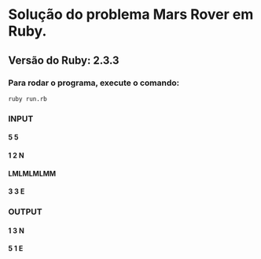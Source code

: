# Solução do problema Mars Rover em Ruby.

## Versão do Ruby: 2.3.3

### Para rodar o programa, execute o comando:

```
ruby run.rb
```



### INPUT 
#### 5 5 

#### 1 2 N 

#### LMLMLMLMM 

#### 3 3 E 

### OUTPUT
#### 1 3 N
#### 5 1 E
